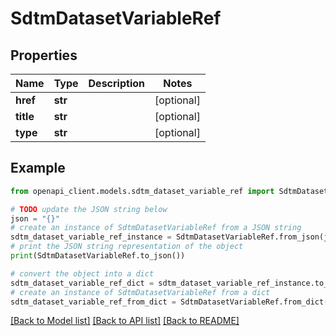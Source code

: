 # SdtmDatasetVariableRef


## Properties

Name | Type | Description | Notes
------------ | ------------- | ------------- | -------------
**href** | **str** |  | [optional] 
**title** | **str** |  | [optional] 
**type** | **str** |  | [optional] 

## Example

```python
from openapi_client.models.sdtm_dataset_variable_ref import SdtmDatasetVariableRef

# TODO update the JSON string below
json = "{}"
# create an instance of SdtmDatasetVariableRef from a JSON string
sdtm_dataset_variable_ref_instance = SdtmDatasetVariableRef.from_json(json)
# print the JSON string representation of the object
print(SdtmDatasetVariableRef.to_json())

# convert the object into a dict
sdtm_dataset_variable_ref_dict = sdtm_dataset_variable_ref_instance.to_dict()
# create an instance of SdtmDatasetVariableRef from a dict
sdtm_dataset_variable_ref_from_dict = SdtmDatasetVariableRef.from_dict(sdtm_dataset_variable_ref_dict)
```
[[Back to Model list]](../README.md#documentation-for-models) [[Back to API list]](../README.md#documentation-for-api-endpoints) [[Back to README]](../README.md)


